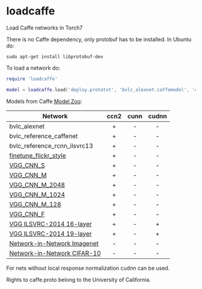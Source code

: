 loadcaffe
=========

Load Caffe networks in Torch7

There is no Caffe dependency, only protobuf has to be installed. In Ubuntu do:

```
sudo apt-get install libprotobuf-dev
```

To load a network do:

```lua
require 'loadcaffe'

model = loadcaffe.load('deploy.prototxt', 'bvlc_alexnet.caffemodel', 'ccn2')
```

Models from Caffe [Model Zoo](https://github.com/BVLC/caffe/wiki/Model-Zoo):

| Network  | ccn2 | cunn | cudnn |
| ------------- | :-------------: | :-------: | :---: |
| bvlc_alexnet | + | - | - |
| bvlc_reference_caffenet | + | - | - |
| bvlc_reference_rcnn_ilsvrc13 | + | - | - |
| [finetune_flickr_style](https://gist.github.com/sergeyk/034c6ac3865563b69e60) | + | - | - |
| [VGG_CNN_S](https://gist.github.com/ksimonyan/fd8800eeb36e276cd6f9)  | +  | - | - |
| [VGG_CNN_M](https://gist.github.com/ksimonyan/f194575702fae63b2829)  | +  | - | - |
| [VGG_CNN_M_2048](https://gist.github.com/ksimonyan/78047f3591446d1d7b91)  | +  | - | - |
| [VGG_CNN_M_1024](https://gist.github.com/ksimonyan/f0f3d010e6d5f0100274)  | +  | - | - |
| [VGG_CNN_M_128](https://gist.github.com/ksimonyan/976847408258292576a1)  | +  | - | - |
| [VGG_CNN_F](https://gist.github.com/ksimonyan/a32c9063ec8e1118221a)  | +  | - | - |
| [VGG ILSVRC-2014 16-layer](https://gist.github.com/ksimonyan/211839e770f7b538e2d8) | + | - | + |
| [VGG ILSVRC-2014 19-layer](https://gist.github.com/ksimonyan/3785162f95cd2d5fee77) | + | - | + |
| [Network-in-Network Imagenet](https://gist.github.com/mavenlin/d802a5849de39225bcc6) | - | - | - |
| [Network-in-Network CIFAR-10](https://gist.github.com/mavenlin/e56253735ef32c3c296d) | - | - | - |

For nets without local response normalization cudnn can be used.

Rights to caffe.proto belong to the University of California.
